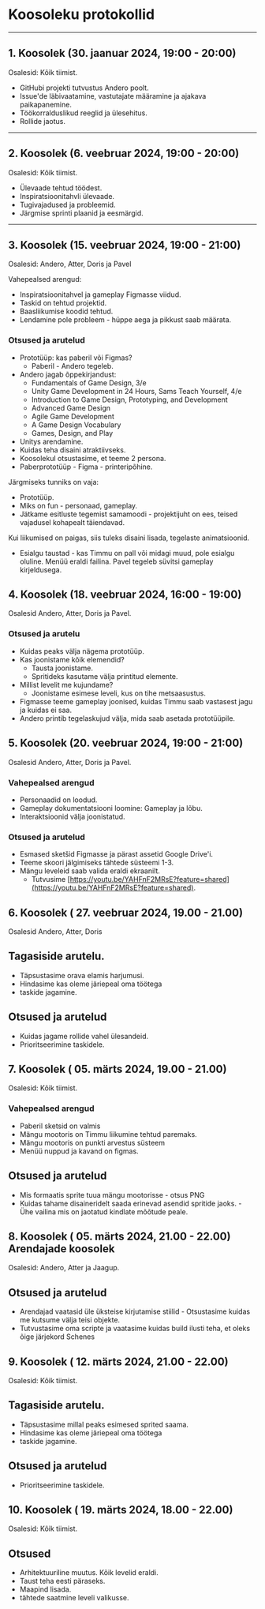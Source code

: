 # Koosoleku protokollid

---

## 1. Koosolek (30. jaanuar 2024, 19:00 - 20:00)
Osalesid: Kõik tiimist.

- GitHubi projekti tutvustus Andero poolt.
- Issue'de läbivaatamine, vastutajate määramine ja ajakava paikapanemine.
- Töökorralduslikud reeglid ja ülesehitus.
- Rollide jaotus.

---

## 2. Koosolek (6. veebruar 2024, 19:00 - 20:00)
Osalesid: Kõik tiimist.

- Ülevaade tehtud töödest.
- Inspiratsioonitahvli ülevaade.
- Tugivajadused ja probleemid.
- Järgmise sprinti plaanid ja eesmärgid.

---

## 3. Koosolek (15. veebruar 2024, 19:00 - 21:00)
Osalesid: Andero, Atter, Doris ja Pavel

Vahepealsed arengud:
- Inspiratsioonitahvel ja gameplay Figmasse viidud.
- Taskid on tehtud projektid.
- Baasliikumise koodid tehtud.
- Lendamine pole probleem - hüppe aega ja pikkust saab määrata.

### Otsused ja arutelud
- Prototüüp: kas paberil või Figmas?
  - Paberil - Andero tegeleb.
- Andero jagab õppekirjandust:
  - Fundamentals of Game Design, 3/e
  - Unity Game Development in 24 Hours, Sams Teach Yourself, 4/e
  - Introduction to Game Design, Prototyping, and Development
  - Advanced Game Design
  - Agile Game Development
  - A Game Design Vocabulary
  - Games, Design, and Play
- Unitys arendamine.
- Kuidas teha disaini atraktiivseks.
- Koosolekul otsustasime, et teeme 2 persona.
- Paberprototüüp - Figma - printeripõhine.

Järgmiseks tunniks on vaja:
- Prototüüp.
- Miks on fun - personaad, gameplay.
- Jätkame esitluste tegemist samamoodi - projektijuht on ees, teised vajadusel kohapealt täiendavad.

Kui liikumised on paigas, siis tuleks disaini lisada, tegelaste animatsioonid.
- Esialgu taustad - kas Timmu on pall või midagi muud, pole esialgu oluline.
Menüü eraldi failina. Pavel tegeleb süvitsi gameplay kirjeldusega.


## 4. Koosolek (18. veebruar 2024, 16:00 - 19:00)
Osalesid Andero, Atter, Doris ja Pavel.

### Otsused ja arutelu
- Kuidas peaks välja nägema prototüüp.
- Kas joonistame kõik elemendid?
  - Tausta joonistame.
  - Spritideks kasutame välja printitud elemente.
- Millist levelit me kujundame?
  - Joonistame esimese leveli, kus on tihe metsaasustus.
- Figmasse teeme gameplay joonised, kuidas Timmu saab vastasest jagu ja kuidas ei saa.
- Andero printib tegelaskujud välja, mida saab asetada prototüüpile.

## 5. Koosolek (20. veebruar 2024, 19:00 - 21:00)
Osalesid Andero, Atter, Doris ja Pavel.

### Vahepealsed arengud
- Personaadid on loodud.
- Gameplay dokumentatsiooni loomine: Gameplay ja lõbu.
- Interaktsioonid välja joonistatud.

### Otsused ja arutelud
- Esmased sketšid Figmasse ja pärast assetid Google Drive'i.
- Teeme skoori jälgimiseks tähtede süsteemi 1-3.
- Mängu leveleid saab valida eraldi ekraanilt.
  - Tutvusime [https://youtu.be/YAHFnF2MRsE?feature=shared](https://youtu.be/YAHFnF2MRsE?feature=shared).

## 6. Koosolek ( 27. veebruar 2024, 19.00 - 21.00)
Osalesid Andero, Atter, Doris

## Tagasiside arutelu.
- Täpsustasime orava elamis harjumusi.
- Hindasime kas oleme järiepeal oma töötega
- taskide jagamine.

## Otsused ja arutelud
- Kuidas jagame rollide vahel ülesandeid.
- Prioritseerimine taskidele.


## 7. Koosolek ( 05. märts 2024, 19.00 - 21.00)
Osalesid: Kõik tiimist.

### Vahepealsed arengud
- Paberil sketsid on valmis
- Mängu mootoris on Timmu liikumine tehtud paremaks.
- Mängu mootoris on punkti arvestus süsteem
- Menüü nuppud ja kavand on figmas.

## Otsused ja arutelud 
- Mis formaatis sprite tuua mängu mootorisse - otsus PNG
- Kuidas tahame disaineridelt saada erinevad asendid spritide jaoks. - Ühe vailina mis on jaotatud kindlate mõõtude peale.

## 8. Koosolek ( 05. märts 2024, 21.00 - 22.00) Arendajade koosolek
Osalesid: Andero, Atter ja Jaagup.

## Otsused ja arutelud 
- Arendajad vaatasid üle üksteise kirjutamise stiilid - Otsustasime kuidas me kutsume välja teisi objekte.
- Tutvustasime oma scripte ja vaatasime kuidas build ilusti teha, et oleks õige järjekord Schenes


  
## 9. Koosolek ( 12. märts 2024, 21.00 - 22.00)
  Osalesid: Kõik tiimist.
  
## Tagasiside arutelu.
- Täpsustasime millal peaks esimesed sprited saama.
- Hindasime kas oleme järiepeal oma töötega
- taskide jagamine.

## Otsused ja arutelud
- Prioritseerimine taskidele.


## 10. Koosolek ( 19. märts 2024, 18.00 - 22.00)
  Osalesid: Kõik tiimist.

  ## Otsused
  - Arhitektuuriline muutus. Kõik levelid eraldi.
  - Taust teha eesti päraseks.
  - Maapind lisada.
  - tähtede saatmine leveli valikusse. 
  

